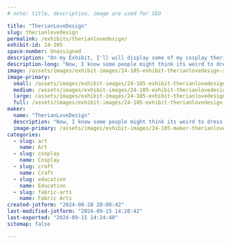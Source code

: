 ```yaml
---
# note: title, description, image are used for SEO

title: "TherianLoveDesign"
slug: therianlovedesign
permalink: /exhibits/therianlovedesign/
exhibit-id: 24-105
space-number: Unassigned
description: "On my Exhibit, I'll will display some of my cosplay therian masks. Hope to see you there!"
description-long: "Now, I know some people might think its weird to dress up a animal, but let me tell you, its the best decision I've ever made. I mean, who wouldn't want to be a majestic creature for a day? But lets e real, its not just about the costumes, its about embracing our true selves and socializing with other people. And yes that might mean walking around on all fours, but that's just part of the fun! And let's not forget about the therapeutic benefits. I mean, who needs a therapist when you can just howl at the moon and roll around in the grass? Now, that what I call true animal therapy! So let's keep spreading therian love, one animal cosplay at a time. And in all seriousness, this is just pretend! We know we are human being, but life's too short to take ourselves seriously! Thanks for following me on this wild and furry journey, see you at the worlds greatest show and tell, Maker Faire Orlando!"
image: /assets/images/exhibit-images/24-105-exhibit-therianlovedesign-screenshot-2024-08-28-193412-large.png
image-primary: 
  small: /assets/images/exhibit-images/24-105-exhibit-therianlovedesign-screenshot-2024-08-28-193412-small.png
  medium: /assets/images/exhibit-images/24-105-exhibit-therianlovedesign-screenshot-2024-08-28-193412-medium.png
  large: /assets/images/exhibit-images/24-105-exhibit-therianlovedesign-screenshot-2024-08-28-193412-large.png
  full: /assets/images/exhibit-images/24-105-exhibit-therianlovedesign-screenshot-2024-08-28-193412-full.png
maker: 
  name: "TherianLoveDesign"
  description: "Now, I know some people might think its weird to dress up a animal, but let me tell you, its the best decision I've ever made. I mean, who wouldn't want to be a majestic creature for a day? But lets be real, its not just about the costumes, its about embracing our true selves and socializing with other people. And yes that might mean walking around on all fours and eating raw meat, but that's just part of the fun! And let's not forget about the therapeutic benefits. I mean, who needs a therapist when you can just howl at the moon and roll around in the grass? Now, that what I call true animal therapy! So let's keep spreading therian love, one animal cosplay at a time. And in all seriousness, this is just pretend! We know we are human being, but life's too short to take ourselves seriously! Thanks for following me on this wild and furry journey. See you at the worlds greatest show and tell, Maker Faire Orlando!"
  image-primary: /assets/images/exhibit-images/24-105-maker-therianlovedesign-img-1179-medium.JPEG
categories: 
  - slug: art
    name: Art
  - slug: cosplay
    name: Cosplay
  - slug: craft
    name: Craft
  - slug: education
    name: Education
  - slug: fabric-arts
    name: Fabric Arts
created-jotform: "2024-08-28 20:08:42"
last-modified-jotform: "2024-09-15 14:20:42"
last-exported: "2024-09-15 14:24:40"
sitemap: false

---
```

